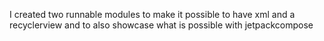 I created two runnable modules to make it possible to have xml and a recyclerview and to also showcase what is possible with jetpackcompose
